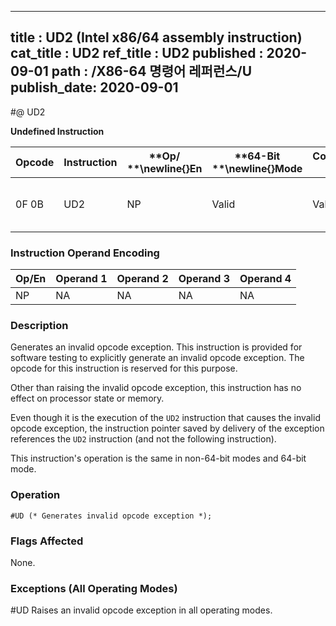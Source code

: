 ----------------------------
title : UD2 (Intel x86/64 assembly instruction)
cat_title : UD2
ref_title : UD2
published : 2020-09-01
path : /X86-64 명령어 레퍼런스/U
publish_date: 2020-09-01
----------------------------
#@ UD2

**Undefined Instruction**

|**Opcode**|**Instruction**|**Op/ **\newline{}**En**|**64-Bit **\newline{}**Mode**|**Compat/**\newline{}**Leg Mode**|**Description**|
|----------|---------------|------------------------|-----------------------------|---------------------------------|---------------|
|0F 0B|UD2|NP|Valid|Valid|Raise invalid opcode exception.|
### Instruction Operand Encoding


|Op/En|Operand 1|Operand 2|Operand 3|Operand 4|
|-----|---------|---------|---------|---------|
|NP|NA|NA|NA|NA|
### Description


Generates an invalid opcode exception. This instruction is provided for software testing to explicitly generate an invalid opcode exception. The opcode for this instruction is reserved for this purpose.

Other than raising the invalid opcode exception, this instruction has no effect on processor state or memory.

Even though it is the execution of the `UD2` instruction that causes the invalid opcode exception, the instruction pointer saved by delivery of the exception references the `UD2` instruction (and not the following instruction).

This instruction's operation is the same in non-64-bit modes and 64-bit mode.


### Operation

```info-verb
#UD (* Generates invalid opcode exception *);
```
### Flags Affected


None.

### Exceptions (All Operating Modes)


#UD Raises an invalid opcode exception in all operating modes.

